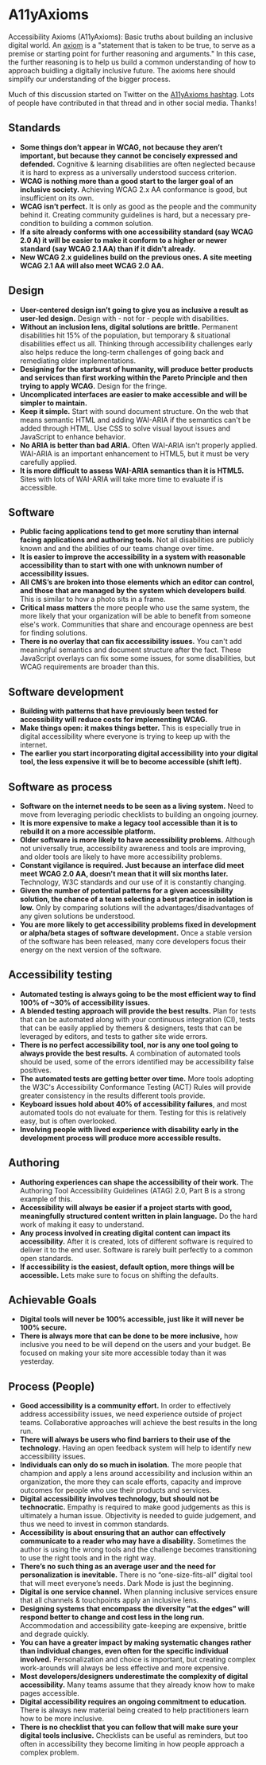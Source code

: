 # A11yAxioms
Accessibility Axioms (A11yAxioms): Basic truths about building an inclusive digital world. An [axiom](https://en.wikipedia.org/wiki/Axiom) is a "statement that is taken to be true, to serve as a premise or starting point for further reasoning and arguments." In this case, the further reasoning is to help us build a common understanding of how to approach buidling a digitally inclusive future. The axioms here should simplify our understanding of the bigger process. 

Much of this discussion started on Twitter on the [A11yAxioms hashtag](https://twitter.com/hashtag/A11yAxiom). Lots of people have contributed in that thread and in other social media. Thanks! 

## Standards
- **Some things don’t appear in WCAG, not because they aren’t important, but because they cannot be concisely expressed and defended.** Cognitive & learning disabilities are often neglected because it is hard to express as a universally understood success criterion. 
- **WCAG is nothing more than a good start to the larger goal of an inclusive society.** Achieving WCAG 2.x AA conformance is good, but insufficient on its own. 
- **WCAG isn’t perfect.** It is only as good as the people and the community behind it. Creating community guidelines is hard, but a necessary pre-condition to building a common solution. 
- **If a site already conforms with one accessibility standard (say WCAG 2.0 A) it will be easier to make it conform to a higher or newer standard (say WCAG 2.1 AA) than if it didn't already.**
- **New WCAG 2.x guidelines build on the previous ones. A site meeting WCAG 2.1 AA will also meet WCAG 2.0 AA.**

## Design
- **User-centered design isn’t going to give you as inclusive a result as user-led design.** Design with - not for - people with disabilities. 
- **Without an inclusion lens, digital solutions are brittle.** Permanent disabilities hit 15% of the population, but temporary & situational disabilities effect us all. Thinking through accessibility challenges early also helps reduce the long-term challenges of going back and remediating older implementations.
- **Designing for the starburst of humanity, will produce better products and services than first working within the Pareto Principle and then trying to apply WCAG.** Design for the fringe.
- **Uncomplicated interfaces are easier to make accessible and will be simpler to maintain.**
- **Keep it simple.** Start with sound document structure. On the web that means semantic HTML and adding WAI-ARIA if the semantics can't be added through HTML. Use CSS to solve visual layout issues and JavaScript to enhance behavior.
- **No ARIA is better than bad ARIA.** Often WAI-ARIA isn't properly applied. WAI-ARIA is an important enhancement to HTML5, but it must be very carefully applied. 
- **It is more difficult to assess WAI-ARIA semantics than it is HTML5.** Sites with lots of WAI-ARIA will take more time to evaluate if is accessible. 

## Software
- **Public facing applications tend to get more scrutiny than internal facing applications and authoring tools.**  Not all disabilities are publicly known and and the abilities of our teams change over time. 
- **It is easier to improve the accessibility in a system with reasonable accessibility than to start with one with unknown number of accessibility issues.** 
- **All CMS’s are broken into those elements which an editor can control, and those that are managed by the system which developers build**. This is similar to how a photo sits in a frame. 
- **Critical mass matters** the more people who use the same system, the more likely that your organization will be able to benefit from someone else's work. Communities that share and encourage openness are best for finding solutions. 
- **There is no overlay that can fix accessibility issues.** You can't add meaningful semantics and document structure after the fact. These JavaScript overlays can fix some some issues, for some disabilities, but WCAG requirements are broader than this. 

## Software development
- **Building with patterns that have previously been tested for accessibility will reduce costs for implementing WCAG.** 
- **Make things open: it makes things better.** This is especially true in digital accessibility where everyone is trying to keep up with the internet. 
- **The earlier you start incorporating digital accessibility into your digital tool, the less expensive it will be to become accessible (shift left).**

## Software as process
- **Software on the internet needs to be seen as a living system.** Need to move from leveraging periodic checklists to building an ongoing journey.
- **It is more expensive to make a legacy tool accessible than it is to rebuild it on a more accessible platform.**
- **Older software is more likely to have accessibility problems.** Although not universally true, accessibility awareness and tools are improving, and older tools are likely to have more accessibility problems. 
- **Constant vigilance is required.  Just because an interface did meet meet WCAG 2.0 AA, doesn't mean that it will six months later.** Technology, W3C standards and our use of it is constantly changing. 
- **Given the number of potential patterns for a given accessibility solution, the chance of a team selecting a best practice in isolation is low.** Only by comparing solutions will the advantages/disadvantages of any given solutions be understood.
- **You are more likely to get accessibility problems fixed in development or alpha/beta stages of software development.** Once a stable version of the software has been released, many core developers focus their energy on the next version of the software.

## Accessibility testing
- **Automated testing is always going to be the most efficient way to find 100% of ~30% of accessibility issues.** 
- **A blended testing approach will provide the best results.** Plan for tests that can be automated along with your continuous integration (CI), tests that can be easily applied by themers & designers, tests that can be leveraged by editors, and tests to gather site wide errors. 
- **There is no perfect accessibility tool, nor is any one tool going to always provide the best results.** A combination of automated tools should be used, some of the errors identified may be accessibility false positives. 
- **The automated tests are getting better over time.**  More tools adopting the W3C's Accessibility Conformance Testing (ACT) Rules will provide greater consistency in the results different tools provide. 
- **Keyboard issues hold about 40% of accessibility failures**, and most automated tools do not evaluate for them. Testing for this is relatively easy, but is often overlooked. 
- **Involving people with lived experience with disability early in the development process will produce more accessible results.**

## Authoring
- **Authoring experiences can shape the accessibility of their work.** The Authoring Tool Accessibility Guidelines (ATAG) 2.0, Part B is a strong example of this.
- **Accessibility will always be easier if a project starts with good, meaningfully structured content written in plain language.** Do the hard work of making it easy to understand. 
- **Any process involved in creating digital content can impact its accessibility.** After it is created, lots of different software is required to deliver it to the end user. Software is rarely built perfectly to a common open standards.
- **If accessibility is the easiest, default option, more things will be accessible.** Lets make sure to focus on shifting the defaults. 

## Achievable Goals
- **Digital tools will never be 100% accessible, just like it will never be 100% secure.**
- **There is always more that can be done to be more inclusive,** how inclusive you need to be will depend on the users and your budget. Be focused on making your site more accessible today than it was yesterday. 

## Process (People)
- **Good accessibility is a community effort.** In order to effectively address accessibility issues, we need experience outside of project teams. Collaborative approaches will achieve the best results in the long run.
- **There will always be users who find barriers to their use of the technology.** Having an open feedback system will help to identify new accessibility issues. 
- **Individuals can only do so much in isolation.** The more people that champion and apply a lens around accessibility and inclusion within an organization, the more they can scale efforts, capacity and improve outcomes for people who use their products and services.
- **Digital accessibility involves technology, but should not be technocratic.** Empathy is required to make good judgements as this is ultimately a human issue. Objectivity is needed to guide judgement, and thus we need to invest in common standards. 
- **Accessibility is about ensuring that an author can effectively communicate to a reader who may have a disability.**  Sometimes the author is using the wrong tools and the challenge becomes transitioning to use the right tools and in the right way. 
- **There’s no such thing as an average user and the need for personalization is inevitable.** There is no “one-size-fits-all” digital tool that will meet everyone’s needs. Dark Mode is just the beginning.
- **Digital is one service channel.** When planning inclusive services ensure that all channels & touchpoints apply an inclusive lens.
- **Designing systems that encompass the diversity "at the edges" will respond better to change and cost less in the long run.** Accommodation and accessibility gate-keeping are expensive, brittle and degrade quickly. 
- **You can have a greater impact by making systematic changes rather than individual changes, even often for the specific individual involved.** Personalization and choice is important, but creating complex work-arounds will always be less effective and more expensive. 
- **Most developers/designers underestimate the complexity of digital accessibility.** Many teams assume that they already know how to make pages accessible. 
- **Digital accessibility requires an ongoing commitment to education.** There is always new material being created to help practitioners learn how to be more inclusive. 
- **There is no checklist that you can follow that will make sure your digital tools inclusive.** Checklists can be useful as reminders, but too often in accessibility they become limiting in how people approach a complex problem.


